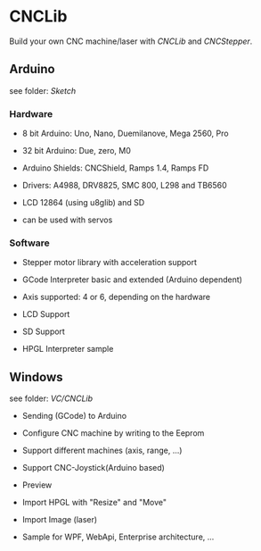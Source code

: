CNCLib
======

Build your own CNC machine/laser with *CNCLib* and *CNCStepper*.


Arduino
-------

see folder: *Sketch*

### Hardware

-   8 bit Arduino: Uno, Nano, Duemilanove, Mega 2560, Pro

-   32 bit Arduino: Due, zero, M0

-   Arduino Shields: CNCShield, Ramps 1.4, Ramps FD

-   Drivers: A4988, DRV8825, SMC 800, L298 and TB6560

-   LCD 12864 (using u8glib) and SD

-   can be used with servos

### Software

-   Stepper motor library with acceleration support

-   GCode Interpreter basic and extended (Arduino dependent)

-   Axis supported: 4 or 6, depending on the hardware

-   LCD Support

-   SD Support

-   HPGL Interpreter sample

Windows
-------

see folder: *VC/CNCLib*

-   Sending (GCode) to Arduino

-   Configure CNC machine by writing to the Eeprom

-   Support different machines (axis, range, ...)

-   Support CNC-Joystick(Arduino based)

-   Preview

-   Import HPGL with "Resize" and "Move"

-   Import Image (laser)

-   Sample for WPF, WebApi, Enterprise architecture, ...

